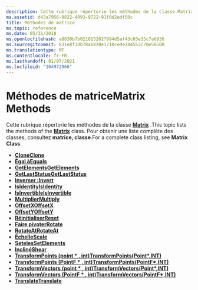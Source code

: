 ```yaml
---
description: Cette rubrique répertorie les méthodes de la classe Matrix. Pour obtenir une liste complète des classes, consultez matrice, classe.
ms.assetid: d43a7956-9822-4093-9722-91f0d2edf50c
title: Méthodes de matrice
ms.topic: reference
ms.date: 05/31/2018
ms.openlocfilehash: a8830b7b0210152027994d5af43c03e35c7a6936
ms.sourcegitcommit: 831e8f3db78ab820e1710cede244553c70e50500
ms.translationtype: MT
ms.contentlocale: fr-FR
ms.lasthandoff: 01/07/2021
ms.locfileid: "104972966"
---
```

# <a name="matrix-methods"></a><span data-ttu-id="690c6-104">Méthodes de matrice</span><span class="sxs-lookup"><span data-stu-id="690c6-104">Matrix Methods</span></span>

<span data-ttu-id="690c6-105">Cette rubrique répertorie les méthodes de la classe [**Matrix**](/windows/desktop/api/gdiplusmatrix/nl-gdiplusmatrix-matrix) .</span><span class="sxs-lookup"><span data-stu-id="690c6-105">This topic lists the methods of the [**Matrix**](/windows/desktop/api/gdiplusmatrix/nl-gdiplusmatrix-matrix) class.</span></span> <span data-ttu-id="690c6-106">Pour obtenir une liste complète des classes, consultez **matrice, classe**.</span><span class="sxs-lookup"><span data-stu-id="690c6-106">For a complete class listing, see **Matrix Class**.</span></span>

-   [<span data-ttu-id="690c6-107">**Clone**</span><span class="sxs-lookup"><span data-stu-id="690c6-107">**Clone**</span></span>](/windows/desktop/api/Gdiplusmatrix/nf-gdiplusmatrix-matrix-clone)
-   [<span data-ttu-id="690c6-108">**Égal à**</span><span class="sxs-lookup"><span data-stu-id="690c6-108">**Equals**</span></span>](/windows/desktop/api/Gdiplusmatrix/nf-gdiplusmatrix-matrix-equals)
-   [<span data-ttu-id="690c6-109">**GetElements**</span><span class="sxs-lookup"><span data-stu-id="690c6-109">**GetElements**</span></span>](/windows/desktop/api/Gdiplusmatrix/nf-gdiplusmatrix-matrix-getelements)
-   [<span data-ttu-id="690c6-110">**GetLastStatus**</span><span class="sxs-lookup"><span data-stu-id="690c6-110">**GetLastStatus**</span></span>](/windows/desktop/api/Gdiplusmatrix/nf-gdiplusmatrix-matrix-getlaststatus)
-   [<span data-ttu-id="690c6-111">**Inverser :**</span><span class="sxs-lookup"><span data-stu-id="690c6-111">**Invert**</span></span>](/windows/desktop/api/Gdiplusmatrix/nf-gdiplusmatrix-matrix-invert)
-   [<span data-ttu-id="690c6-112">**IsIdentity**</span><span class="sxs-lookup"><span data-stu-id="690c6-112">**IsIdentity**</span></span>](/windows/desktop/api/Gdiplusmatrix/nf-gdiplusmatrix-matrix-isidentity)
-   [<span data-ttu-id="690c6-113">**IsInvertible**</span><span class="sxs-lookup"><span data-stu-id="690c6-113">**IsInvertible**</span></span>](/windows/desktop/api/Gdiplusmatrix/nf-gdiplusmatrix-matrix-isinvertible)
-   [<span data-ttu-id="690c6-114">**Multiplier**</span><span class="sxs-lookup"><span data-stu-id="690c6-114">**Multiply**</span></span>](/windows/desktop/api/Gdiplusmatrix/nf-gdiplusmatrix-matrix-multiply)
-   [<span data-ttu-id="690c6-115">**OffsetX**</span><span class="sxs-lookup"><span data-stu-id="690c6-115">**OffsetX**</span></span>](/windows/desktop/api/Gdiplusmatrix/nf-gdiplusmatrix-matrix-offsetx)
-   [<span data-ttu-id="690c6-116">**OffsetY**</span><span class="sxs-lookup"><span data-stu-id="690c6-116">**OffsetY**</span></span>](/windows/desktop/api/Gdiplusmatrix/nf-gdiplusmatrix-matrix-offsety)
-   [<span data-ttu-id="690c6-117">**Réinitialiser**</span><span class="sxs-lookup"><span data-stu-id="690c6-117">**Reset**</span></span>](/windows/desktop/api/Gdiplusmatrix/nf-gdiplusmatrix-matrix-reset)
-   [<span data-ttu-id="690c6-118">**Faire pivoter**</span><span class="sxs-lookup"><span data-stu-id="690c6-118">**Rotate**</span></span>](/windows/desktop/api/Gdiplusmatrix/nf-gdiplusmatrix-matrix-rotate)
-   [<span data-ttu-id="690c6-119">**RotateAt**</span><span class="sxs-lookup"><span data-stu-id="690c6-119">**RotateAt**</span></span>](/windows/desktop/api/Gdiplusmatrix/nf-gdiplusmatrix-matrix-rotateat)
-   [<span data-ttu-id="690c6-120">**Échelle**</span><span class="sxs-lookup"><span data-stu-id="690c6-120">**Scale**</span></span>](/windows/desktop/api/Gdiplusmatrix/nf-gdiplusmatrix-matrix-scale)
-   [<span data-ttu-id="690c6-121">**Seteles**</span><span class="sxs-lookup"><span data-stu-id="690c6-121">**SetElements**</span></span>](/windows/desktop/api/Gdiplusmatrix/nf-gdiplusmatrix-matrix-setelements)
-   [<span data-ttu-id="690c6-122">**Incliné**</span><span class="sxs-lookup"><span data-stu-id="690c6-122">**Shear**</span></span>](/windows/desktop/api/Gdiplusmatrix/nf-gdiplusmatrix-matrix-shear)
-   <span data-ttu-id="690c6-123">[**TransformPoints (point \* , int)**](/windows/win32/api/gdiplusmatrix/nf-gdiplusmatrix-matrix-transformpoints(inoutpoint_inint))</span><span class="sxs-lookup"><span data-stu-id="690c6-123">[**TransformPoints(Point\*,INT)**](/windows/win32/api/gdiplusmatrix/nf-gdiplusmatrix-matrix-transformpoints(inoutpoint_inint))</span></span>
-   <span data-ttu-id="690c6-124">[**TransformPoints (PointF \* , int)**](/previous-versions//ms535321(v=vs.85))</span><span class="sxs-lookup"><span data-stu-id="690c6-124">[**TransformPoints(PointF\*,INT)**](/previous-versions//ms535321(v=vs.85))</span></span>
-   <span data-ttu-id="690c6-125">[**TransformVectors (point \* , int)**](/windows/win32/api/gdiplusmatrix/nf-gdiplusmatrix-matrix-transformvectors(inoutpoint_inint))</span><span class="sxs-lookup"><span data-stu-id="690c6-125">[**TransformVectors(Point\*,INT)**](/windows/win32/api/gdiplusmatrix/nf-gdiplusmatrix-matrix-transformvectors(inoutpoint_inint))</span></span>
-   <span data-ttu-id="690c6-126">[**TransformVectors (PointF \* , int)**](/previous-versions//ms535319(v=vs.85))</span><span class="sxs-lookup"><span data-stu-id="690c6-126">[**TransformVectors(PointF\*,INT)**](/previous-versions//ms535319(v=vs.85))</span></span>
-   [<span data-ttu-id="690c6-127">**Translate**</span><span class="sxs-lookup"><span data-stu-id="690c6-127">**Translate**</span></span>](/windows/desktop/api/Gdiplusmatrix/nf-gdiplusmatrix-matrix-translate)

 

 
